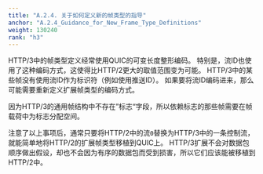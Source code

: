 ```yaml
---
title: "A.2.4. 关于如何定义新的帧类型的指导"
anchor: "A.2.4_Guidance_for_New_Frame_Type_Definitions"
weight: 130240
rank: "h3"
---
```


HTTP/3中的帧类型定义经常使用QUIC的可变长度整形编码。
特别是，流ID也使用了这种编码方式，这使得比HTTP/2更大的取值范围变为可能。
HTTP/3中的某些帧没有使用流ID作为标识符（例如使用推送ID）。
如果要将流ID编码进来，那么可能需要重新定义扩展帧类型的编码方式。

因为HTTP/3的通用帧结构中不存在”标志“字段，所以依赖标志的那些帧需要在帧载荷中为标志分配空间。

注意了以上事项后，通常只要将HTTP/2中的流`0`替换为HTTP/3中的一条控制流，就能简单地将HTTP/2的扩展帧类型移植到QUIC上。
HTTP/3扩展不会对数据包顺序做出假设，却也不会因为有序的数据包而受到损害，所以它们应该能被移植到HTTP/2中。
